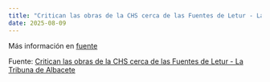 ```yaml
---
title: "Critican las obras de la CHS cerca de las Fuentes de Letur - La Tribuna de Albacete"
date: 2025-08-09
---
```


Más información en [fuente](https://news.google.com/rss/articles/CBMi3gFBVV95cUxOa19rWFJlNHFoajg3b2xFMjc2d010cVRiTlFPS0Y1SDV5RUxHeDU3d3hLNExnSFd5eFZWcG5tX0d6Vm5RMXBLVEVDVDU2aWd4S2tWVmZhQTRTcE1UamNGM3J0Wm83N3VJRlY5cDBjdzdIVWp4RTlJRFBGeElRRUVoYm5LVWNEQmZSQ280djhpOEZWLXVhcnNQV0QwMjE3Yzdoc2NyQTdCSk02WHpFSUdzaFBoNnhuU3RaUkUyRnBfcVV2cENIUkFVdVd1aDJiaGpCTUpVRmlkc28tVmtCZmc?oc=5)

Fuente: [Critican las obras de la CHS cerca de las Fuentes de Letur - La Tribuna de Albacete](https://news.google.com/rss/articles/CBMi3gFBVV95cUxOa19rWFJlNHFoajg3b2xFMjc2d010cVRiTlFPS0Y1SDV5RUxHeDU3d3hLNExnSFd5eFZWcG5tX0d6Vm5RMXBLVEVDVDU2aWd4S2tWVmZhQTRTcE1UamNGM3J0Wm83N3VJRlY5cDBjdzdIVWp4RTlJRFBGeElRRUVoYm5LVWNEQmZSQ280djhpOEZWLXVhcnNQV0QwMjE3Yzdoc2NyQTdCSk02WHpFSUdzaFBoNnhuU3RaUkUyRnBfcVV2cENIUkFVdVd1aDJiaGpCTUpVRmlkc28tVmtCZmc?oc=5)
